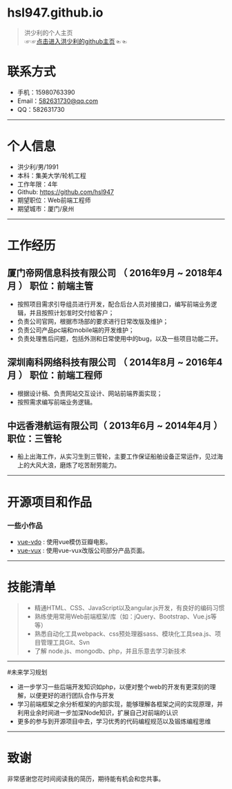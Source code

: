 # hsl947.github.io

> 洪少利的个人主页  
☞☞[点击进入洪少利的github主页](https://github.com/hsl947)☜☜  
  
# 联系方式

- 手机：15980763390
- Email：582631730@qq.com
- QQ：582631730

---
# 个人信息

 - 洪少利/男/1991
 - 本科：集美大学/轮机工程 
 - 工作年限：4年
 - Github: https://github.com/hsl947
 - 期望职位：Web前端工程师
 - 期望城市：厦门/泉州

---

# 工作经历


## 厦门帝网信息科技有限公司 （ 2016年9月 ~ 2018年4月 ） 职位：前端主管

 - 按照项目需求引导组员进行开发，配合后台人员对接接口，编写前端业务逻辑，并且按照计划准时交付给客户；
 - 负责公司官网，根据市场部的要求进行日常改版及维护；
 - 负责公司产品pc端和mobile端的开发维护；
 - 负责处理售后问题，包括外测和日常使用中的bug，以及一些项目功能二开。

## 深圳南科网络科技有限公司 （ 2014年8月 ~ 2016年4月 ） 职位：前端工程师

 - 根据设计稿、负责网站交互设计、网站前端界面实现；
 - 按照需求编写前端业务逻辑。

 
## 中远香港航运有限公司（ 2013年6月 ~ 2014年4月 ） 职位：三管轮 

- 船上出海工作，从实习生到三管轮，主要工作保证船舶设备正常运作，见过海上的大风大浪，磨炼了吃苦耐劳能力。

---

# 开源项目和作品

### 一些小作品
 - [vue-vdo](https://hsl947.github.io/vue-vdo/index.html) : 使用vue模仿豆瓣电影。
 - [vue-vux](https://hsl947.github.io/vue-vux-ui/dist/index.html) : 使用vue-vux改版公司部分产品页面。
 ---

# 技能清单

> - 精通HTML、CSS、JavaScript以及angular.js开发，有良好的编码习惯
> - 熟练使用常用Web前端框架/库（如：jQuery、Bootstrap、Vue.js等等）
> - 熟悉自动化工具webpack、css预处理器sass、模块化工具sea.js、项目管理工具Git、Svn
> - 了解 node.js、mongodb、php，并且乐意去学习新技术

---

#未来学习规划

- 进一步学习一些后端开发知识如php，以便对整个web的开发有更深刻的理解，以便更好的进行团队合作与开发
- 学习前端框架之余分析框架的内部实现，能够理解各框架之间的实现原理，并利用业余时间进一步加深Node知识，扩展自己对前端的认识
- 更多的参与到开源项目中去，学习优秀的代码编程规范以及锻炼编程思维


---

# 致谢
非常感谢您花时间阅读我的简历，期待能有机会和您共事。




